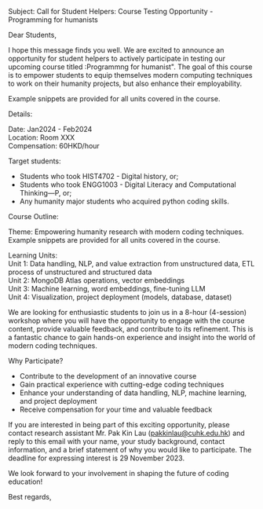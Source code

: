 Subject: Call for Student Helpers: Course Testing Opportunity - Programming for humanists  
  
Dear Students,  
  
I hope this message finds you well. We are excited to announce an opportunity for student helpers to actively participate in testing our upcoming course titled :Programmng for humanist". The goal of this course is to empower students to equip themselves modern computing techniques to work on their humanity projects, but also enhance their employability.  

Example snippets are provided for all units covered in the course. 
  
Details:  
  
Date: Jan2024 - Feb2024  
Location: Room XXX  
Compensation: 60HKD/hour  
  
Target students:  
- Students who took HIST4702 - Digital history, or;  
- Students who took ENGG1003 - Digital Literacy and Computational Thinking—P, or;  
- Any humanity major students who acquired python coding skills.  
  
Course Outline:  
  
Theme: Empowering humanity research with modern coding techniques. Example snippets are provided for all units covered in the course. 

Learning Units:  
Unit 1: Data handling, NLP, and value extraction from unstructured data, ETL process of unstructured and structured data  
Unit 2: MongoDB Atlas operations, vector embeddings  
Unit 3: Machine learning, word embeddings, fine-tuning LLM  
Unit 4: Visualization, project deployment (models, database, dataset)  
  
We are looking for enthusiastic students to join us in a 8-hour (4-session) workshop where you will have the opportunity to engage with the course content, provide valuable feedback, and contribute to its refinement. This is a fantastic chance to gain hands-on experience and insight into the world of modern coding techniques.  
  
Why Participate?  
  
- Contribute to the development of an innovative course  
- Gain practical experience with cutting-edge coding techniques  
- Enhance your understanding of data handling, NLP, machine learning, and project deployment  
- Receive compensation for your time and valuable feedback  
  
If you are interested in being part of this exciting opportunity, please contact research assistant Mr. Pak Kin Lau ([pakkinlau@cuhk.edu.hk](mailto:pakkinlau@cuhk.edu.hk)) and reply to this email with your name, your study background, contact information, and a brief statement of why you would like to participate. The deadline for expressing interest is 29 November 2023.  
  
We look forward to your involvement in shaping the future of coding education!  
  
Best regards,
